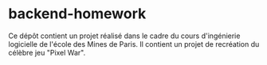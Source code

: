 # backend-homework
Ce dépôt contient un projet réalisé dans le cadre du cours d'ingénierie logicielle de l'école des Mines de Paris. Il contient un projet de recréation du célèbre jeu "Pixel War".
